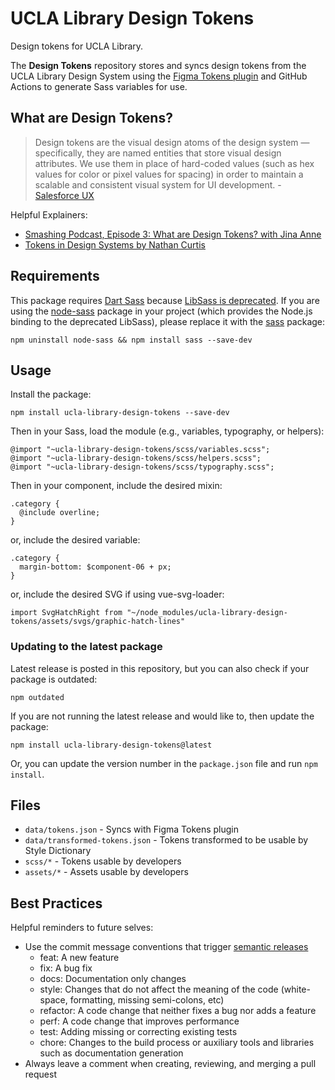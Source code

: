 # UCLA Library Design Tokens

Design tokens for UCLA Library.

The **Design Tokens** repository stores and syncs design tokens from the UCLA Library Design System using the [Figma Tokens plugin](https://docs.tokens.studio/) and GitHub Actions to generate Sass variables for use. 

## What are Design Tokens?

> Design tokens are the visual design atoms of the design system — specifically, they are named entities that store visual design attributes. We use them in place of hard-coded values (such as hex values for color or pixel values for spacing) in order to maintain a scalable and consistent visual system for UI development. - [Salesforce UX](https://www.lightningdesignsystem.com/design-tokens/)

Helpful Explainers:
- [Smashing Podcast, Episode 3: What are Design Tokens? with Jina Anne](https://www.smashingmagazine.com/2019/11/smashing-podcast-episode-3/)
- [Tokens in Design Systems by Nathan Curtis](https://medium.com/eightshapes-llc/tokens-in-design-systems-25dd82d58421)

## Requirements
This package requires [Dart Sass](https://sass-lang.com/dart-sass) because [LibSass is deprecated](https://sass-lang.com/blog/libsass-is-deprecated). If you are using the [node-sass](https://www.npmjs.com/package/node-sass) package in your project (which provides the Node.js binding to the deprecated LibSass), please replace it with the [sass](https://www.npmjs.com/package/sass) package:
```
npm uninstall node-sass && npm install sass --save-dev
```

## Usage
Install the package:
```
npm install ucla-library-design-tokens --save-dev
```
Then in your Sass, load the module (e.g., variables, typography, or helpers):
```
@import "~ucla-library-design-tokens/scss/variables.scss";
@import "~ucla-library-design-tokens/scss/helpers.scss";
@import "~ucla-library-design-tokens/scss/typography.scss";
```
Then in your component, include the desired mixin:
```
.category {
  @include overline;
}
```
or, include the desired variable:
```
.category {
  margin-bottom: $component-06 + px;
}
```
or, include the desired SVG if using vue-svg-loader:
```
import SvgHatchRight from "~/node_modules/ucla-library-design-tokens/assets/svgs/graphic-hatch-lines"
```

### Updating to the latest package
Latest release is posted in this repository, but you can also check if your package is outdated: 
```
npm outdated
```
If you are not running the latest release and would like to, then update the package:
```
npm install ucla-library-design-tokens@latest
```
Or, you can update the version number in the `package.json` file and run `npm install`.

## Files

- `data/tokens.json` - Syncs with Figma Tokens plugin
- `data/transformed-tokens.json` - Tokens transformed to be usable by Style Dictionary
- `scss/*` - Tokens usable by developers
- `assets/*` - Assets usable by developers

## Best Practices

Helpful reminders to future selves:
- Use the commit message conventions that trigger [semantic releases](https://semantic-release.gitbook.io/semantic-release/support/faq#how-can-i-change-the-type-of-commits-that-trigger-a-release)
  - feat: A new feature
  - fix: A bug fix
  - docs: Documentation only changes
  - style: Changes that do not affect the meaning of the code (white-space, formatting, missing semi-colons, etc)
  - refactor: A code change that neither fixes a bug nor adds a feature
  - perf: A code change that improves performance
  - test: Adding missing or correcting existing tests
  - chore: Changes to the build process or auxiliary tools and libraries such as documentation generation
- Always leave a comment when creating, reviewing, and merging a pull request